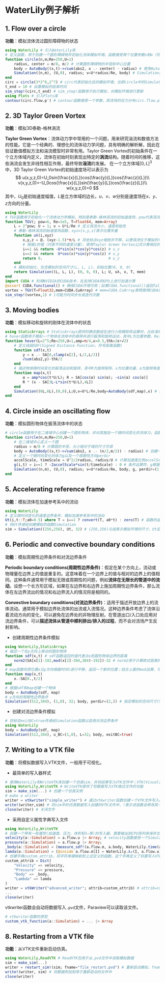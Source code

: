 # WaterLily例子解析

## 1. Flow over a circle

**功能**：模拟流体流过圆形障碍物的状态

```julia
using WaterLily # 引入WaterLily库
# 定义函数，用于创建一个圆形障碍物并初始化流体模拟环境。函数接受两个位置参数n和m（可能用于定义模拟的空间分辨率或网格大小），以及两个关键字参数Re（雷诺数，默认值为250）和U（流速，默认值为1）
function circle(n,m;Re=250,U=1)
    radius, center = m/8, m/2 # 计算圆形障碍物的半径和中心位置
    body = AutoBody((x,t)->√sum(abs2, x .- center) - radius) # 使用AutoBody定义障碍物的几何形状，该处使用了一个匿名函数来计算向量x到圆心距离减去半径的值，这里的t猜测可能是时间，目的是提供将来可能需要的灵活性，以便在CFD中引入时间依赖的行为
    Simulation((n,m), (U,0), radius; ν=U*radius/Re, body) # Simulation函数创建一个模拟环境，其中包括网格大小(n,m)、流速(U,0)、障碍物半径以及通过雷诺数计算得到的动力粘度ν
end
circ = circle(3*2^6,2^7) # circ代表初始化后的模拟环境，也即circle中的Simulation
t_end = 10 # 设置模拟的结束时间
sim_step!(circ,t_end) # sim_step!函数用于执行模拟，对模拟环境进行更新
using Plots # 引入Plots库
contour(circ.flow.p') # contour函数接受一个参数，即流场的压力分布circ.flow.p'，'表示转置，最终生成压力等高线图
```

## 2. 3D Taylor Green Vortex

**功能**：模拟3D泰勒-格林涡流

**Taylor Green Vortex**：流体动力学中常用的一个问题，用来研究湍流和数值方法的性能。它是一个经典的、理想化的流体动力学问题，具有明确的解析解，因此在验证数值模拟方法和湍流模型时非常有用。Taylor Green Vortex的初始条件在一个立方体域内定义，流体在初始时刻表现出特定的**涡流**结构。随着时间的推移，这些涡流会发生非线性相互作用，最终导致**湍流**的发展。
在一个立方体域$[0,L]^3$中，3D Taylor Green Vortex的初始速度场可以表示为
$$
u(x,y,z,0)=U_0sin(\frac{x}{L})cos(\frac{y}{L})cos(\frac{z}{L})\\
v(x,y,z,0)=-U_0cos(\frac{x}{L})sin(\frac{y}{L})cos(\frac{z}{L})\\
w(x,y,z,0)=0
$$
其中，$U_0$是初始速度幅值，$L$是立方体域的边长，$u$、$v$、$w$分别是速度场在$x$、$y$、$z$方向的分量。

```julia
using WaterLily
# TGV函数用于初始化一个流体动力学模拟，特别是泰勒-格林涡流的初始速度场，pow代表涡流的大小、Re代表雷诺数、T代表数据类型、mem代表内存结构
function TGV(; pow=6, Re=1e5, T=Float64, mem=Array)
    L = 2^pow; U = 1; ν = U*L/Re # 定义涡流大小、速度和粘性
    # 泰勒-格林涡流初始速度场函数，xyz=[x,y,z]表示位置矢量
    function uλ(i,xyz)
        x,y,z = @. (xyz-1.5)*π/L # 将坐标点xyz缩放并平移，以便涡流位于模拟的中心
        # 根据i的值（代表不同的速度分量），使用Taylor Green Vortex公式计算相应的速度分量
        i==1 && return -U*sin(x)*cos(y)*cos(z) # u_x
        i==2 && return  U*cos(x)*sin(y)*cos(z) # u_y
        return 0.                              # u_z
    end
    # 模拟初始化，包含模拟的空间尺寸(L, L, L)、初始位置(0, 0, 0)
    return Simulation((L, L, L), (0, 0, 0), L; U, uλ, ν, T, mem)
end
import CUDA # 利用NVIDIA的CUDA技术，在支持CUDA的GPU上进行加速计算
@assert CUDA.functional() # 确保CUDA环境可用；如果CUDA.functional()返回false，则程序会在这里抛出错误并停止执行
vortex = TGV(T=Float32,mem=CUDA.CuArray) # mem=CUDA.CuArray表明使用CUDA的CuArray作为数据存储结构，以便在GPU上进行高效的并行计算
sim_step!(vortex,1) # 1可能为时间步长或迭代次数
```

## 3. Moving bodies

**功能**：模拟移动和旋转的刚体在流体中的状态

```julia
using StaticArrays # StaticArrays提供的静态数组在进行小规模矩阵运算时，比标准的动态数组有更好的性能
# hover函数用于模拟一个物体在流体中的悬停并进行振荡和旋转运动，其中L为位置参数、Re为雷诺数、U为特征速度、amp为振幅、ϵ是一个用于控制计算精度的小的正数、thk为厚度
function hover(L=2^5;Re=250,U=1,amp=π/4,ϵ=0.5,thk=2ϵ+√2)
    # 定义线段SDF(Signed Distance Function，符号距离函数)
    function sdf(x,t)
        y = x .- SA[0,clamp(x[2],-L/2,L/2)]
        √sum(abs2,y)-thk/2
    end
    # 描述物体随时间变化的振荡运动和旋转，其中R为旋转矩阵、x为位置向量、α为旋转角度
    function map(x,t)
        α = amp*cos(t*U/L); R = SA[cos(α) sin(α); -sin(α) cos(α)]
        R * (x - SA[3L-L*sin(t*U/L),4L])
    end
    Simulation((6L,6L),(0,0),L;U,ν=U*L/Re,body=AutoBody(sdf,map),ϵ) # 创建一个模拟实例，包含模拟区域的大小、速度U、粘度ν、通过sdf和map定义的物体
end
```

## 4. Circle inside an oscillating flow

**功能**：模拟圆形物体在振荡流体中的状态

```julia
# circle函数用于在二维域中心创建一个圆形物体，并对其施加一个随时间变化的流体力。函数接受两个位置参数n和m
function circle(n,m;Re=250,U=1)
    # 在二维域中心定义一个圆
    radius = m/8 # 计算圆的半径，大小相对于域的尺寸可调
    body = AutoBody((x,t)->√sum(abs2, x .- (n/2,m/2)) - radius) # 创建一个圆形物体body，(n/2,m/2)为域中心
    # 定义一个随时间变化的体力g以及一个周期性方向perdir
    accelScale, timeScale = U^2/2radius, radius/U # 计算加速度比例accelScale和时间比例timeScale
    g(i,t) = i==1 ? -2accelScale*sin(t/timeScale) : 0 # 条件运算符，g根据索引i和时间t来决定力的大小和方向。如果i为1，则表示在x方向上施加一个正弦变化的力-2accelScale*sin(t/timeScale)，否则为0
    Simulation((n,m), (U,0), radius; ν=U*radius/Re, body, g, perdir=(1,)) # 创建一个模拟，传入域的尺寸(n,m)、初始速度(U,0)、半径、粘度、物体、力的函数、方向，其中perdir=(1,)是一个元组，指定了周期性边界条件的方向
end
```

## 5. Accelerating reference frame

**功能**：模拟流体在加速参考系中的流动

```julia
using WaterLily
# 定义随时间变化的速度边界条件，模拟加速参考系中的流动
Ut(i,t::T;a0=0.5) where T = i==1 ? convert(T, a0*t) : zero(T) # 函数的返回值类型为T，这里使用了Julia的类型参数特性，where T表示T是一个泛型类型。当i为1时，返回a0*t的值并将其转换为T类型，否则返回T类型的零值
# 将Ut传递给创建模拟的函数Simulation
sim = Simulation((256,256), Ut, 32) # (256,256)元组表示模拟环境的尺寸，Ut定义了速度边界条件，32可能表示模拟的某个特定参数，例如时间步长或空间分辨率
```

## 6. Periodic and convective boundary conditions

**功能**：模拟周期性边界条件和对流边界条件

**Periodic boundary conditions(周期性边界条件)**：假定在某个方向上，流动或物理量在边界上的值是重复的。这意味着在一个边界上的值与相对的边界上的值相同。这种条件通常用于模拟无限或周期性的问题，例如**流体在无限长的管道中的流动**。设想一个长方形区域，如果在左边界和右边界上施加周期性边界条件，那么流体在左边界流出的情况和右边界流入的情况将是相同的。

**Convective boundary conditions(对流边界条件)**：适用于描述开放边界上的流体流动。通常用于模拟边界处流体的出流或入流情况。这种边界条件考虑了流体沿着流动方向的变化，可以避免在边界处的非物理反射。在管道出口/入口处应用对流边界条件，可以**描述流体从管道中顺利排出/排入的过程**，而不会对流场产生反射影响。

- 创建周期性边界条件模拟

```julia
using WaterLily,StaticArrays
# 描述一个在y方向上移动的圆形物体
function sdf(x,t) # sdf函数返回的值代表点x到圆形物体边界的距离
    norm2(SA[x[1]-192,mod(x[2]-384,384)-192])-32 # norm2用于计算欧式距离的平方，通过SA创建了一个静态数组来优化性能，mod(x[2]-384,384)-192表示对x[2]-384取除以384的余数再减去192，使得结果在-192到191之间，可能是为了确保索引在SA数组的有效范围内
end
# map函数将原位置x沿y方向根据时间t进行平移，返回一个新的位置；结合上面的mod运算，可以实现周期性边界条件
function map(x,t)
    x.-SA[0.,t/2]
end
# 根据sdf和map创建一个物体
body = AutoBody(sdf, map)
# y方向的周期性边界条件
Simulation((512,384), (1,0), 32; body, perdir=(2,)) # 指定模拟的空间尺寸(512,384)、速度(1,0)、y方向的周期性边界条件perdir=(2,)
```

- 创建对流边界条件模拟

```julia
# 将标志exitBC=true传递给Simulation函数以启用对流边界条件
using WaterLily
body = AutoBody(sdf, map)
Simulation((512,384), u_BC=(1,0), L=32; body, exitBC=true)
```

## 7. Writing to a VTK file

**功能**：将模拟数据写入VTK文件，一般用于可视化。

- 最简单的写入器样式

```julia
# 使用WaterLily和WriteVTK库创建一个仿真sim，并将结果写入VTK文件中；VTK(Visualization Toolkit)是一种广泛用于科学数据可视化的文件格式
using WaterLily,WriteVTK # WriteVTK提供了将数据写入VTK格式文件的功能
sim = make_sim(...) # 创建一个仿真实例
# make a writer
writer = vtkwriter("simple_writer") # 通过vtkwriter函数创建一个VTK文件写入器实例simple_writer，用于将仿真数据写入文件。vtkwriter函数接受文件名或路径作为参数，用于指定输出文件的位置和名称
write!(writer,sim) # 将sim中的仿真数据写入创建的VTK文件中，!表示该函数会修改其一个或多个参数，这里表示向文件中写入数据
close(writer) # 关闭文件
```

- 采用自定义属性字典写入文件

```julia
using WaterLily,WriteVTK
# 创建一个带有一些属性(如速度、压力、体积和λ₂等)的写入器，需要输出到CPU阵列来保存文件(|> Array)，定义四个函数velocity、pressure、_body和lamda
velocity(a::Simulation) = a.flow.u |> Array; # velocity函数接受一个Simulation类型的对象作为参数，并返回一个数组，用于提取仿真对象中的特定数据，下同
pressure(a::Simulation) = a.flow.p |> Array;
_body(a::Simulation) = (measure_sdf!(a.flow.σ, a.body, WaterLily.time(a)); a.flow.σ |> Array;) # 通过measure_sdf!函数计算并提取体积分数σ
lamda(a::Simulation) = (@inside a.flow.σ[I] = WaterLily.λ₂(I, a.flow.u); a.flow.σ |> Array;)
# 创建字典custom_attrib，将字符串键映射到上述定义的函数。这个字典定义了将要写入VTK文件的自定义属性及其对应的数据提取函数
custom_attrib = Dict(
    "Velocity" => velocity,
    "Pressure" => pressure,
    "Body" => _body,
    "Lambda" => lamda
)
writer = vtkWriter("advanced_writer"; attrib=custom_attrib) # attrib=custom_attrib参数将上一步创建的custom_attrib字典传递给写入器，这样写入器就知道需要写入那些属性以及如何从仿真对象中提取这些属性的数据
...
close(writer)
```

vtkwriter函数会自动将数据写入`.pvd`文件，Paraview可以读取该文件。

```julia
# vtkwriter函数的原型
custom_vtk_function(a::Simulation) = ... |> Array
```

## 8. Restarting from a VTK file

**功能**：从VTK文件重新启动仿真。

```julia
using WaterLily,ReadVTK # ReadVTK包用于从.pvd文件中读取模拟数据
sim = make_sim(...)
writer = restart_sim!(sim; fname="file_restart.pvd") # 重新启动模拟，fname代表指定重启文件的名称
write!(writer, sim) # 将数据附加到用于重新启动的文件中
close(writer)
```

